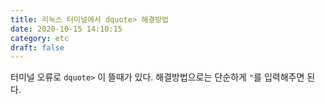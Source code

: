 ```yaml
---
title: 리눅스 터미널에서 dquote> 해결방법
date: 2020-10-15 14:10:15
category: etc
draft: false
---
```


터미널 오류로 ```dquote>``` 이 뜰때가 있다.
해결방법으로는 단순하게 `"`를 입력해주면 된다. 
